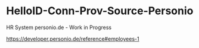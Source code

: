 # HelloID-Conn-Prov-Source-Personio
HR System personio.de - Work in Progress

https://developer.personio.de/reference#employees-1
